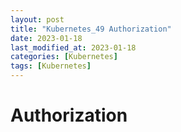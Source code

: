 ```yaml
---
layout: post
title: "Kubernetes_49 Authorization"
date: 2023-01-18
last_modified_at: 2023-01-18
categories: [Kubernetes]
tags: [Kubernetes]
---
```


# Authorization
